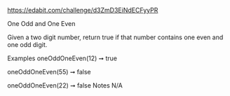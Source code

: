 https://edabit.com/challenge/d3ZmD3EiNdECFyyPR 

One Odd and One Even

Given a two digit number, return true if that number contains one even and one odd digit.

Examples
oneOddOneEven(12) ➞ true

oneOddOneEven(55) ➞ false

oneOddOneEven(22) ➞ false
Notes
N/A